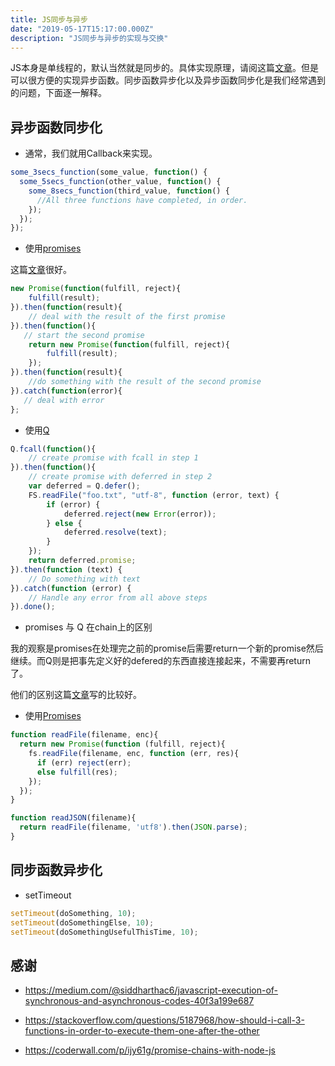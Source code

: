 ```yaml
---
title: JS同步与异步
date: "2019-05-17T15:17:00.000Z"
description: "JS同步与异步的实现与交换"
---
```


JS本身是单线程的，默认当然就是同步的。具体实现原理，请阅这篇[文章](https://medium.com/@siddharthac6/javascript-execution-of-synchronous-and-asynchronous-codes-40f3a199e687)。但是可以很方便的实现异步函数。同步函数异步化以及异步函数同步化是我们经常遇到的问题，下面逐一解释。

## 异步函数同步化

* 通常，我们就用Callback来实现。

```javascript
some_3secs_function(some_value, function() {
  some_5secs_function(other_value, function() {
    some_8secs_function(third_value, function() {
      //All three functions have completed, in order.
    });
  });
});
```

* 使用[promises](https://developer.mozilla.org/en-US/docs/Web/JavaScript/Reference/Global_Objects/Promise)

这篇[文章](https://javascript.info/promise-basics)很好。

```javascript
new Promise(function(fulfill, reject){
    fulfill(result);
}).then(function(result){
    // deal with the result of the first promise
}).then(function(){
   // start the second promise
    return new Promise(function(fulfill, reject){
        fulfill(result);
    });
}).then(function(result){
    //do something with the result of the second promise
}).catch(function(error){
   // deal with error
};
```

* 使用[Q](https://github.com/kriskowal/q)

```javascript
Q.fcall(function(){
    // create promise with fcall in step 1 
}).then(function(){
    // create promise with deferred in step 2
    var deferred = Q.defer();
    FS.readFile("foo.txt", "utf-8", function (error, text) {
        if (error) {
            deferred.reject(new Error(error));
        } else {
            deferred.resolve(text);
        }
    });
    return deferred.promise;
}).then(function (text) {
    // Do something with text
}).catch(function (error) {
    // Handle any error from all above steps
}).done();
```

* promises 与 Q 在chain上的区别

我的观察是promises在处理完之前的promise后需要return一个新的promise然后继续。而Q则是把事先定义好的defered的东西直接连接起来，不需要再return了。

他们的区别这篇[文章](https://lucybain.com/blog/2016/js-promises-vs-deferred/)写的比较好。

* 使用[Promises](https://www.promisejs.org/)

```javascript
function readFile(filename, enc){
  return new Promise(function (fulfill, reject){
    fs.readFile(filename, enc, function (err, res){
      if (err) reject(err);
      else fulfill(res);
    });
  });
}

function readJSON(filename){
  return readFile(filename, 'utf8').then(JSON.parse);
}
```

## 同步函数异步化　

* setTimeout

```javascript
setTimeout(doSomething, 10);
setTimeout(doSomethingElse, 10);
setTimeout(doSomethingUsefulThisTime, 10);
```

## 感谢

* https://medium.com/@siddharthac6/javascript-execution-of-synchronous-and-asynchronous-codes-40f3a199e687

* https://stackoverflow.com/questions/5187968/how-should-i-call-3-functions-in-order-to-execute-them-one-after-the-other

* https://coderwall.com/p/ijy61g/promise-chains-with-node-js
